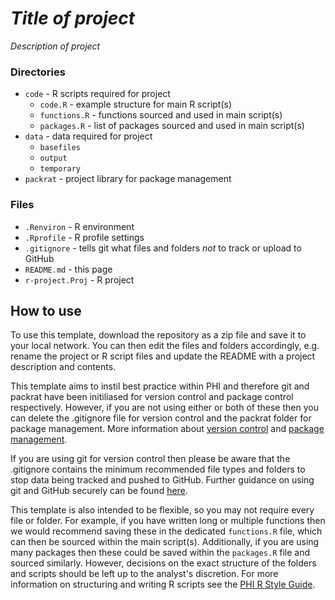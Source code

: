 # *Title of project*
*Description of project*

### Directories
  * `code` - R scripts required for project
    + `code.R` - example structure for main R script(s)
    + `functions.R` - functions sourced and used in main script(s)
    + `packages.R` - list of packages sourced and used in main script(s)
  * `data` - data required for project
    + `basefiles`
    + `output`
    + `temporary`
  * `packrat` - project library for package management

### Files
  * `.Renviron` - R environment
  * `.Rprofile` - R profile settings
  * `.gitignore` - tells git what files and folders *not* to track or upload to GitHub
  * `README.md` - this page
  * `r-project.Proj` - R project
  
## How to use

To use this template, download the repository as a zip file and save it to your local network.
You can then edit the files and folders accordingly, e.g. rename the project or R script files and update the README with a project description and contents.

This template aims to instil best practice within PHI and therefore git and packrat have been
initiliased for version control and package control respectively. However, if you are not 
using either or both of these then you can delete the .gitignore file for version control and the packrat folder for package management. More information about [version control](https://github.com/NHS-NSS-transforming-publications/resources/blob/master/version-control.md) and [package management](https://github.com/NHS-NSS-transforming-publications/resources/blob/master/Package%20Management.md).

If you are using git for version control then please be aware that the .gitignore contains the minimum recommended file types and folders to stop data being tracked and pushed to GitHub. Further guidance on using git and GitHub securely can be found [here](https://github.com/NHS-NSS-transforming-publications/GitHub-guidance).

This template is also intended to be flexible, so you may not require every file or folder. For example, if you have written long or multiple functions then we would recommend saving these in the dedicated `functions.R` file, which can then be sourced within the main script(s). Additionally, if you are using many packages then these could be saved within the `packages.R` file and sourced similarly. However, decisions on the exact structure of the folders and scripts should be left up to the analyst's discretion. For more information on structuring and writing R scripts see the [PHI R Style Guide](https://github.com/Health-SocialCare-Scotland/R-Resources/blob/master/PHI%20R%20style%20guide.md).
